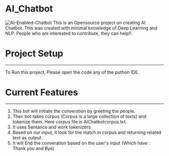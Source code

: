 # AI_Chatbot
![AI-Enabled-Chatbot](https://user-images.githubusercontent.com/30896136/195961757-41636611-5d99-4c01-b41b-8b6f2f81c02b.png)
This is an Opensource project on creating AI Chatbot. This was created with minimal knowledge of Deep Learning and NLP. People who are interested to contribute, they can help!!.

# Project Setup
-----------
   To Run this project, Please open the code any of the puthon IDE. 
   
# Current Features
-------------

1. This bot will initiate the converstion by greeting the people.
2. Then bot takes corpus (Corpus is a large collection of texts) and tokenize them. Here corpus file is AIChatbotcorpus.txt.  
3. It uses Sentance and work tokenizers
4. Based on our input, it look for the match in corpus and returning related text as output. 
5. It will End the converation based on the user's input (Which have : Thank you and Bye)
